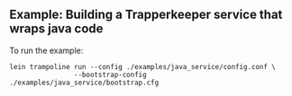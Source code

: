 Example: Building a Trapperkeeper service that wraps java code
--------------------------------------------------------------
To run the example:

    lein trampoline run --config ./examples/java_service/config.conf \
                    --bootstrap-config ./examples/java_service/bootstrap.cfg
